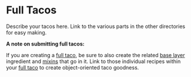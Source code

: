 Full Tacos
==========

Describe your tacos here. Link to the various parts in the other directories for easy making.

__A note on submitting full tacos:__

If you are creating a [full taco](/full_tacos), be sure to also create the related [base layer](/base_layers) ingredient and [mixins](/mixins) that go in it. Link to those individual recipes within your [full taco](/full_tacos) to create object-oriented taco goodness.